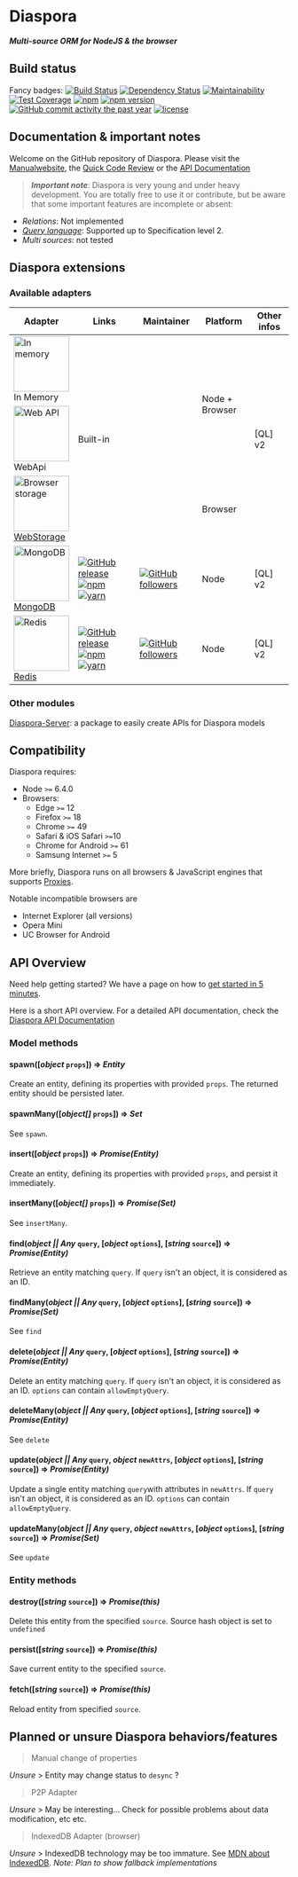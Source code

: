 # Diaspora

***Multi-source ORM for NodeJS & the browser***

## Build status

Fancy badges:
[![Build Status](https://travis-ci.org/GerkinDev/diaspora.svg?branch=master)](https://travis-ci.org/GerkinDev/diaspora)
[![Dependency Status](https://gemnasium.com/badges/github.com/GerkinDev/diaspora.svg)](https://gemnasium.com/github.com/GerkinDev/diaspora)
[![Maintainability](https://api.codeclimate.com/v1/badges/52711a7a66f99c4b37ce/maintainability)](https://codeclimate.com/github/GerkinDev/diaspora/maintainability)
[![Test Coverage](https://api.codeclimate.com/v1/badges/52711a7a66f99c4b37ce/test_coverage)](https://codeclimate.com/github/GerkinDev/diaspora/test_coverage)
[![npm](https://img.shields.io/npm/dm/diaspora.svg)](https://npmjs.org/package/diaspora)
[![npm version](https://badge.fury.io/js/diaspora.svg)](https://badge.fury.io/js/diaspora)
[![GitHub commit activity the past year](https://img.shields.io/github/commit-activity/y/GerkinDev/diaspora.svg)](https://github.com/GerkinDev/diaspora)
[![license](https://img.shields.io/github/license/GerkinDev/diaspora.svg)](https://github.com/GerkinDev/diaspora)

## Documentation & important notes

Welcome on the GitHub repository of Diaspora. Please visit the
[Manualwebsite](https://diaspora.ithoughts.io/), the
[Quick Code Review](https://diaspora.ithoughts.io/docco/index.html) or the
[API Documentation](https://diaspora.ithoughts.io/jsdoc/index.html)

> ***Important note***: Diaspora is very young and under heavy development. You
are totally free to use it or contribute, but be aware that some important
features are incomplete or absent:
 * *Relations*: Not implemented
 * *[Query language](https://diaspora.ithoughts.io/query-language)*: Supported up to Specification level 2.
 * *Multi sources*: not tested

## Diaspora extensions

### Available adapters

<table style="display:table;">
    <thead>
        <tr>
            <th>Adapter</th>
            <th>Links</th>
            <th>Maintainer</th>
            <th>Platform</th>
            <th>Other infos</th>
        </tr>
    </thead>
    <tbody>
        <tr>
            <td style="vertical-align: middle;">
                <img width="100" alt="In memory" src="https://cdn.rawgit.com/GerkinDev/diaspora/master/media/inMemory.svg"/><br/>
                In Memory
            </td>
            <td colspan="2" rowspan="3" style="vertical-align: middle;">Built-in</td>
            <td rowspan="2">Node + Browser</td>
            <td rowspan="3" style="vertical-align: middle;">[QL] v2</td>
        </tr>
        <tr>
            <td style="vertical-align: middle;">
                <img width="100" alt="Web API" src="https://cdn.rawgit.com/GerkinDev/diaspora/master/media/webApi.svg"/><br/>
                WebApi
            </td>
        </tr>
        <tr>
            <td style="vertical-align: middle;"><a href="https://developer.mozilla.org/en-US/docs/Web/API/Storage">
                <img width="100" alt="Browser storage" src="https://cdn.rawgit.com/GerkinDev/diaspora/master/media/webStorage.svg"/><br/>
                WebStorage</a>
            </td>
            <td>Browser</td>
        </tr>
        <tr>
            <td style="vertical-align: middle;"><a href="https://www.mongodb.com/">
                <img width="100" alt="MongoDB" src="https://cdn.rawgit.com/GerkinDev/diaspora-mongo/master/media/mongo.svg"/><br/>
                MongoDB</a>
            </td>
            <td style="vertical-align: middle;">
                <a href="https://github.com/GerkinDev/diaspora-mongo" target="_blank"><img alt="GitHub release" src="https://img.shields.io/github/release/GerkinDev/diaspora-mongo.svg?label=GitHub"/></a>
                <a href="https://www.npmjs.com/package/diaspora-mongo" target="_blank"><img alt="npm" src="https://img.shields.io/npm/v/diaspora-mongo.svg"/></a>
                <a href="yarnpkg.com/en/package/diaspora-mongo" target="_blank"><img alt="yarn" src="https://img.shields.io/npm/v/diaspora-mongo.svg?label=yarn"/></a>
            </td>
            <td style="vertical-align: middle;"><a href="https://github.com/GerkinDev" target="_blank"><img alt="GitHub followers" src="https://img.shields.io/github/followers/GerkinDev.svg?label=GerkinDev"/></a></td>
            <td>Node</td>
            <td style="vertical-align: middle;">[QL] v2</td>
        </tr>
        <tr>
            <td style="vertical-align: middle;"><a href="https://redis.io/">
                <img width="100" alt="Redis" src="https://cdn.rawgit.com/GerkinDev/diaspora-redis/master/media/redis.svg"/><br/>
                Redis</a>
            </td>
            <td style="vertical-align: middle;">
                <a href="https://github.com/GerkinDev/diaspora-redis" target="_blank"><img alt="GitHub release" src="https://img.shields.io/github/release/GerkinDev/diaspora-redis.svg?label=GitHub"/></a>
                <a href="https://www.npmjs.com/package/diaspora-redis" target="_blank"><img alt="npm" src="https://img.shields.io/npm/v/diaspora-redis.svg"/></a>
                <a href="yarnpkg.com/en/package/diaspora-redis" target="_blank"><img alt="yarn" src="https://img.shields.io/npm/v/diaspora-redis.svg?label=yarn"/></a>
            </td>
            <td style="vertical-align: middle;"><a href="https://github.com/GerkinDev" target="_blank"><img alt="GitHub followers" src="https://img.shields.io/github/followers/GerkinDev.svg?label=GerkinDev"/></a></td>
            <td>Node</td>
            <td style="vertical-align: middle;">[QL] v2</td>
        </tr>
    </tbody>
</table>

### Other modules

[Diaspora-Server](https://www.npmjs.com/package/diaspora-server): a package to easily create APIs for Diaspora models

## Compatibility

Diaspora requires:
* Node `>=` 6.4.0
* Browsers:
  * Edge `>=` 12
  * Firefox `>=` 18
  * Chrome `>=` 49
  * Safari & iOS Safari `>=`10
  * Chrome for Android `>=` 61
  * Samsung Internet `>=` 5

More briefly, Diaspora runs on all browsers & JavaScript engines that supports
[Proxies](http://caniuse.com/#feat=proxy).

Notable incompatible browsers are

* Internet Explorer (all versions)
* Opera Mini
* UC Browser for Android

## API Overview

Need help getting started? We have a page on how to [get started in 5 minutes](https://diaspora.ithoughts.io/getting-started.html).

Here is a short API overview. For a detailed API documentation, check the
[Diaspora API Documentation](https://diaspora.ithoughts.io/jsdoc/index.html)

### Model methods

#### spawn([*object* `props`]) => *Entity*

Create an entity, defining its properties with provided `props`. The returned
entity should be persisted later.

#### spawnMany([*object[]* `props`]) => *Set*

See `spawn`.

#### insert([*object* `props`]) => *Promise(Entity)*

Create an entity, defining its properties with provided `props`, and persist it
immediately.

#### insertMany([*object[]* `props`]) => *Promise(Set)*

See `insertMany`.

#### find(*object || Any* `query`, [*object* `options`], [*string* `source`]) => *Promise(Entity)*

Retrieve an entity matching `query`. If `query` isn't an object, it is
considered as an ID.

#### findMany(*object || Any* `query`, [*object* `options`], [*string* `source`]) => *Promise(Set)*

See `find`

#### delete(*object || Any* `query`, [*object* `options`], [*string* `source`]) => *Promise(Entity)*

Delete an entity matching `query`. If `query` isn't an object, it is considered
as an ID. `options` can contain `allowEmptyQuery`.

#### deleteMany(*object || Any* `query`, [*object* `options`], [*string* `source`]) => *Promise(Entity)*

See `delete`

#### update(*object || Any* `query`, *object* `newAttrs`, [*object* `options`], [*string* `source`]) => *Promise(Entity)*

Update a single entity matching `query`with attributes in `newAttrs`. If `query`
isn't an object, it is considered as an ID. `options` can contain
`allowEmptyQuery`.

#### updateMany(*object || Any* `query`, *object* `newAttrs`, [*object* `options`], [*string* `source`]) => *Promise(Set)*

See `update`

### Entity methods

#### destroy([*string* `source`]) => *Promise(this)*

Delete this entity from the specified `source`. Source hash object is set to
`undefined`

#### persist([*string* `source`]) => *Promise(this)*

Save current entity to the specified `source`.

#### fetch([*string* `source`]) => *Promise(this)*

Reload entity from specified `source`.

## Planned or unsure Diaspora behaviors/features

> Manual change of properties

*Unsure* > Entity may change status to `desync` ?

> P2P Adapter

*Unsure* > May be interesting... Check for possible problems about data
modification, etc etc.

> IndexedDB Adapter (browser)

*Unsure* > IndexedDB technology may be too immature. See [MDN about IndexedDB](https://developer.mozilla.org/en-US/docs/Web/API/IndexedDB_API).
*Note: Plan to show fallback implementations*

[QL]: https://diaspora.ithoughts.io/query-language.html#match-queries